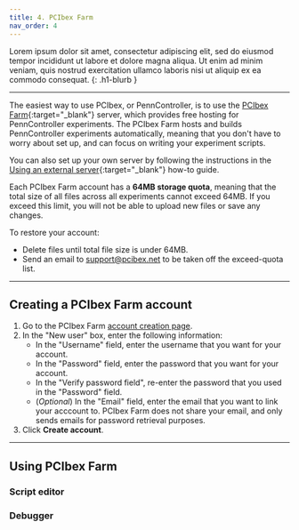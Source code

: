 ```yaml
---
title: 4. PCIbex Farm
nav_order: 4
---
```


Lorem ipsum dolor sit amet, consectetur adipiscing elit, sed do eiusmod tempor
incididunt ut labore et dolore magna aliqua. Ut enim ad minim veniam, quis nostrud
exercitation ullamco laboris nisi ut aliquip ex ea commodo consequat.
{: .h1-blurb }

---


The easiest way to use PCIbex, or PennController, is to use the
[PCIbex Farm](https://expt.pcibex.net/){:target="_blank"} server,
which provides free hosting for PennController experiments. The PCIbex Farm
hosts and builds PennController experiments automatically, meaning that you
don't have to worry about set up, and can focus on writing your experiment scripts.

You can also set up your own server by following the instructions in the
[Using an external server]({{site.baseurl}}/docs/how-to-guides/setting-up-server){:target="_blank"}
how-to guide.

Each PCIbex Farm account has a **64MB storage quota**, meaning that the total size
of all files across all experiments cannot exceed 64MB. If you exceed this limit,
you will not be able to upload new files or save any changes.

To restore your account:

+ Delete files until total file size is under 64MB.
+ Send an email to [support@pcibex.net](mailto:support@pcibex.net) to be taken off
the exceed-quota list.

---

## Creating a PCIbex Farm account

1. Go to the PCIbex Farm [account creation page](https://expt.pcibex.net/login).
2. In the "New user" box, enter the following information:
   + In the "Username" field, enter the username that you want for your account.
   + In the "Password" field, enter the password that you want for your account.
   + In the "Verify password field", re-enter the password that you used in the
   "Password" field.
   + (*Optional*) In the "Email" field, enter the email that you want to link
   your acccount to. PCIbex Farm does not share your email, and only sends emails
   for password retrieval purposes.
3. Click **Create account**.

---

## Using PCIbex Farm

### Script editor

### Debugger

